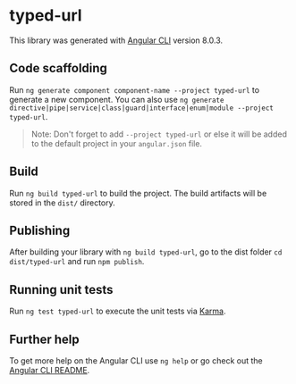 # typed-url

This library was generated with [Angular CLI](https://github.com/angular/angular-cli) version 8.0.3.

## Code scaffolding

Run `ng generate component component-name --project typed-url` to generate a new component. You can also use `ng generate directive|pipe|service|class|guard|interface|enum|module --project typed-url`.
> Note: Don't forget to add `--project typed-url` or else it will be added to the default project in your `angular.json` file. 

## Build

Run `ng build typed-url` to build the project. The build artifacts will be stored in the `dist/` directory.

## Publishing

After building your library with `ng build typed-url`, go to the dist folder `cd dist/typed-url` and run `npm publish`.

## Running unit tests

Run `ng test typed-url` to execute the unit tests via [Karma](https://karma-runner.github.io).

## Further help

To get more help on the Angular CLI use `ng help` or go check out the [Angular CLI README](https://github.com/angular/angular-cli/blob/master/README.md).
